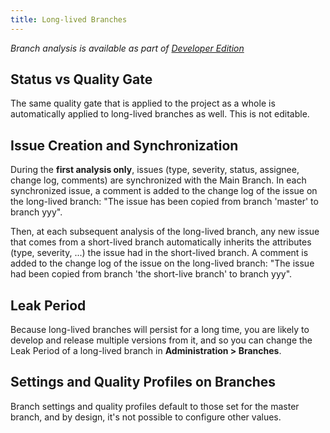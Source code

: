 ```yaml
---
title: Long-lived Branches
---
```


<!-- sonarqube -->

_Branch analysis is available as part of [Developer Edition](https://redirect.sonarsource.com/editions/developer.html)_

<!-- /sonarqube -->

## Status vs Quality Gate

The same quality gate that is applied to the project as a whole is automatically applied to long-lived branches as well. This is not editable.

## Issue Creation and Synchronization

During the **first analysis only**, issues (type, severity, status, assignee, change log, comments) are synchronized with the Main Branch. In each synchronized issue, a comment is added to the change log of the issue on the long-lived branch: "The issue has been copied from branch 'master' to branch yyy".

Then, at each subsequent analysis of the long-lived branch, any new issue that comes from a short-lived branch automatically inherits the attributes (type, severity, ...) the issue had in the short-lived branch. A comment is added to the change log of the issue on the long-lived branch: "The issue had been copied from branch 'the short-live branch' to branch yyy".

## Leak Period

Because long-lived branches will persist for a long time, you are likely to develop and release multiple versions from it, and so you can change the Leak Period of a long-lived branch in **Administration > Branches**.

## Settings and Quality Profiles on Branches

Branch settings and quality profiles default to those set for the master branch, and by design, it's not possible to configure other values.
